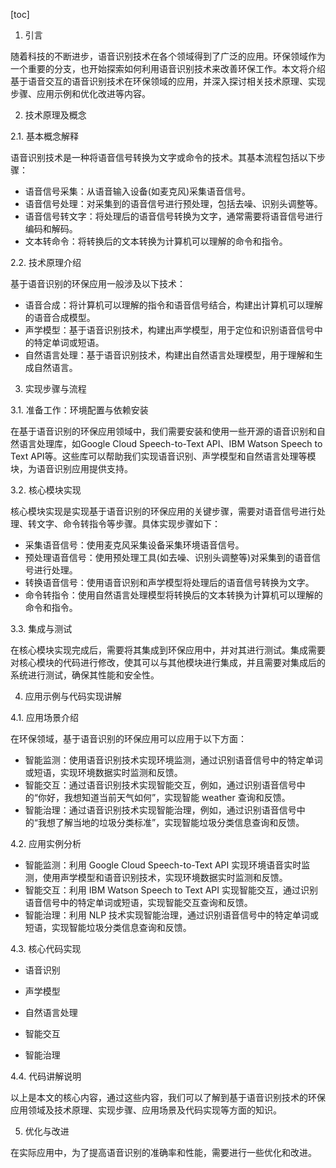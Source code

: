 
[toc]                    
                
                
1. 引言

随着科技的不断进步，语音识别技术在各个领域得到了广泛的应用。环保领域作为一个重要的分支，也开始探索如何利用语音识别技术来改善环保工作。本文将介绍基于语音交互的语音识别技术在环保领域的应用，并深入探讨相关技术原理、实现步骤、应用示例和优化改进等内容。

2. 技术原理及概念

2.1. 基本概念解释

语音识别技术是一种将语音信号转换为文字或命令的技术。其基本流程包括以下步骤：

- 语音信号采集：从语音输入设备(如麦克风)采集语音信号。
- 语音信号处理：对采集到的语音信号进行预处理，包括去噪、识别头调整等。
- 语音信号转文字：将处理后的语音信号转换为文字，通常需要将语音信号进行编码和解码。
- 文本转命令：将转换后的文本转换为计算机可以理解的命令和指令。

2.2. 技术原理介绍

基于语音识别的环保应用一般涉及以下技术：

- 语音合成：将计算机可以理解的指令和语音信号结合，构建出计算机可以理解的语音合成模型。
- 声学模型：基于语音识别技术，构建出声学模型，用于定位和识别语音信号中的特定单词或短语。
- 自然语言处理：基于语音识别技术，构建出自然语言处理模型，用于理解和生成自然语言。

3. 实现步骤与流程

3.1. 准备工作：环境配置与依赖安装

在基于语音识别的环保应用领域中，我们需要安装和使用一些开源的语音识别和自然语言处理库，如Google Cloud Speech-to-Text API、IBM Watson Speech to Text API等。这些库可以帮助我们实现语音识别、声学模型和自然语言处理等模块，为语音识别应用提供支持。

3.2. 核心模块实现

核心模块实现是实现基于语音识别的环保应用的关键步骤，需要对语音信号进行处理、转文字、命令转指令等步骤。具体实现步骤如下：

- 采集语音信号：使用麦克风采集设备采集环境语音信号。
- 预处理语音信号：使用预处理工具(如去噪、识别头调整等)对采集到的语音信号进行处理。
- 转换语音信号：使用语音识别和声学模型将处理后的语音信号转换为文字。
- 命令转指令：使用自然语言处理模型将转换后的文本转换为计算机可以理解的命令和指令。

3.3. 集成与测试

在核心模块实现完成后，需要将其集成到环保应用中，并对其进行测试。集成需要对核心模块的代码进行修改，使其可以与其他模块进行集成，并且需要对集成后的系统进行测试，确保其性能和安全性。

4. 应用示例与代码实现讲解

4.1. 应用场景介绍

在环保领域，基于语音识别的环保应用可以应用于以下方面：

- 智能监测：使用语音识别技术实现环境监测，通过识别语音信号中的特定单词或短语，实现环境数据实时监测和反馈。
- 智能交互：通过语音识别技术实现智能交互，例如，通过识别语音信号中的“你好，我想知道当前天气如何”，实现智能 weather 查询和反馈。
- 智能治理：通过语音识别技术实现智能治理，例如，通过识别语音信号中的“我想了解当地的垃圾分类标准”，实现智能垃圾分类信息查询和反馈。

4.2. 应用实例分析

- 智能监测：利用 Google Cloud Speech-to-Text API 实现环境语音实时监测，使用声学模型和语音识别技术，实现环境数据实时监测和反馈。
- 智能交互：利用 IBM Watson Speech to Text API 实现智能交互，通过识别语音信号中的特定单词或短语，实现智能交互查询和反馈。
- 智能治理：利用 NLP 技术实现智能治理，通过识别语音信号中的特定单词或短语，实现智能垃圾分类信息查询和反馈。

4.3. 核心代码实现

- 语音识别

- 声学模型

- 自然语言处理

- 智能交互

- 智能治理

4.4. 代码讲解说明



以上是本文的核心内容，通过这些内容，我们可以了解到基于语音识别技术的环保应用领域及技术原理、实现步骤、应用场景及代码实现等方面的知识。

5. 优化与改进

在实际应用中，为了提高语音识别的准确率和性能，需要进行一些优化和改进。

